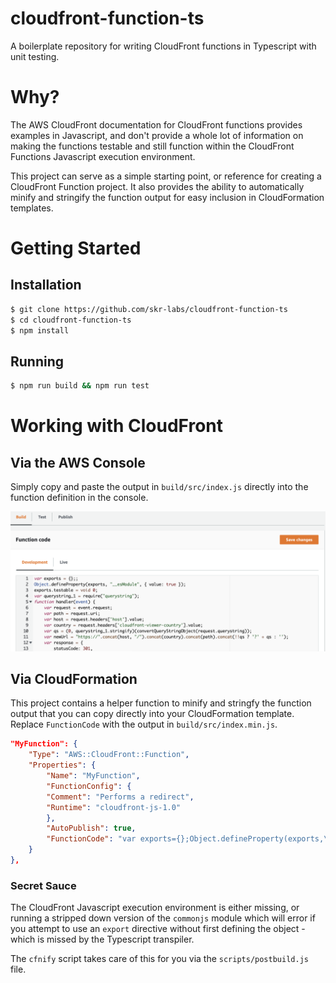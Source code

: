 # cloudfront-function-ts

A boilerplate repository for writing CloudFront functions in Typescript with unit testing.

# Why?

The AWS CloudFront documentation for CloudFront functions provides examples in Javascript, and don't provide a whole lot of information on making the functions testable and still function within the CloudFront Functions Javascript execution environment.

This project can serve as a simple starting point, or reference for creating a CloudFront Function project. It also provides the ability to automatically minify and stringify the function output for easy inclusion in CloudFormation templates.

# Getting Started

## Installation

```bash
$ git clone https://github.com/skr-labs/cloudfront-function-ts
$ cd cloudfront-function-ts
$ npm install
```

## Running

```bash
$ npm run build && npm run test
```

# Working with CloudFront

## Via the AWS Console

Simply copy and paste the output in `build/src/index.js` directly into the function definition in the console.

![Function in the AWS Console](/docs/cfn-func-console.png)

## Via CloudFormation

This project contains a helper function to minify and stringfy the function output that you can copy directly into your CloudFormation template. Replace `FunctionCode` with the output in `build/src/index.min.js`.

```json
"MyFunction": {
    "Type": "AWS::CloudFront::Function",
    "Properties": {
        "Name": "MyFunction",
        "FunctionConfig": {
        "Comment": "Performs a redirect",
        "Runtime": "cloudfront-js-1.0"
        },
        "AutoPublish": true,
        "FunctionCode": "var exports={};Object.defineProperty(exports,\"__esModule\",{value:!0}),exports.testable=void 0;var querystring_1=require(\"querystring\");function handler(e){var r=e.request,t=r.uri,a=r.headers.host.value,n=r.headers[\"cloudfront-viewer-country\"].value,u=(0,querystring_1.stringify)(convertQueryStringObject(r.querystring));return{statusCode:301,statusDescription:\"Moved Permanently\",headers:{location:{value:\"https://\".concat(a,\"/\").concat(n).concat(t).concat(u?\"?\"+u:\"\")}}}}function convertQueryStringObject(e){for(var r={},t=0,a=Object.keys(e);t<a.length;t++){var n=a[t];if(e[n].multiValue){for(var u=[],o=0,s=e[n].multiValue;o<s.length;o++){var i=s[o];u.push(i.value)}r[n]=u}else r[n]=e[n].value}return r}exports.testable=handler;"
    }
},
```

### Secret Sauce

The CloudFront Javascript execution environment is either missing, or running a stripped down version of the `commonjs` module which will error if you attempt to use an `export` directive without first defining the object - which is missed by the Typescript transpiler.

The `cfnify` script takes care of this for you via the `scripts/postbuild.js` file.